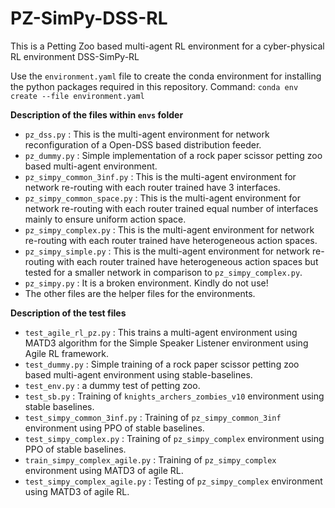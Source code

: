 # PZ-SimPy-DSS-RL
This is a Petting Zoo based multi-agent RL environment for a cyber-physical RL environment DSS-SimPy-RL

Use the `environment.yaml` file to create the conda environment for installing the python packages required in this repository.
Command: `conda env create --file environment.yaml`

**Description of the files within `envs` folder**
- `pz_dss.py` : This is the multi-agent environment for network reconfiguration of a Open-DSS based distribution feeder.
- `pz_dummy.py` : Simple implementation of a rock paper scissor petting zoo based multi-agent environment.
- `pz_simpy_common_3inf.py` : This is the multi-agent environment for network re-routing with each router trained have 3 interfaces.
- `pz_simpy_common_space.py` : This is the multi-agent environment for network re-routing with each router trained equal number of interfaces mainly to ensure uniform action space.
- `pz_simpy_complex.py` : This is the multi-agent environment for network re-routing with each router trained have heterogeneous action spaces.
- `pz_simpy_simple.py` : This is the multi-agent environment for network re-routing with each router trained have heterogeneous action spaces but tested for a smaller network in comparison to `pz_simpy_complex.py`.
- `pz_simpy.py` : It is a broken environment. Kindly do not use!
- The other files are the helper files for the environments.

**Description of the test files**
- `test_agile_rl_pz.py` : This trains a multi-agent environment using MATD3 algorithm for the Simple Speaker Listener environment using Agile RL framework. 
- `test_dummy.py` : Simple training of a rock paper scissor petting zoo based multi-agent environment using stable-baselines.
- `test_env.py` : a dummy test of petting zoo.
- `test_sb.py` : Training of `knights_archers_zombies_v10` environment using stable baselines.
- `test_simpy_common_3inf.py` : Training of `pz_simpy_common_3inf` environment using PPO of stable baselines.
- `test_simpy_complex.py` : Training of `pz_simpy_complex` environment using PPO of stable baselines.
- `train_simpy_complex_agile.py` : Training of `pz_simpy_complex` environment using MATD3 of agile RL.
- `test_simpy_complex_agile.py` : Testing of `pz_simpy_complex` environment using MATD3 of agile RL.
